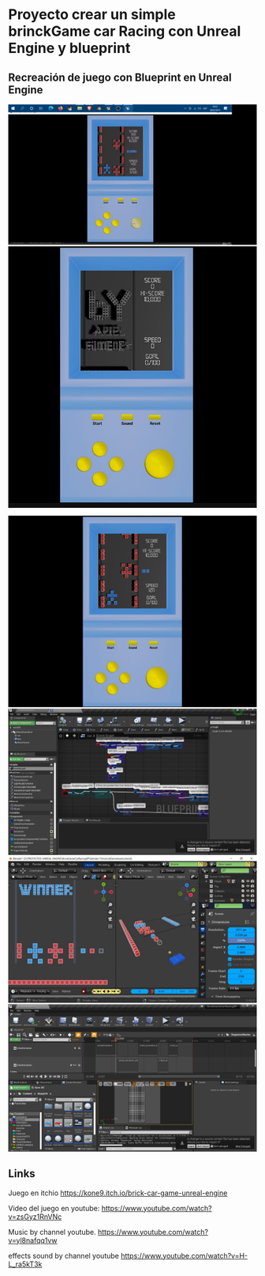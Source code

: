 # Proyecto crear un simple brinckGame car Racing con Unreal Engine y blueprint

## Recreación de juego con Blueprint en Unreal Engine
![FlappyBirdCyberPunk2021](https://github.com/kone9/BrinckCarRacingUnrealEngineBlueprint/blob/main/juegoEnGif.gif)
![FlappyBirdCyberPunk2021](https://github.com/kone9/BrinckCarRacingUnrealEngineBlueprint/blob/main/by%20ariel.jpg)
![FlappyBirdCyberPunk2021](https://github.com/kone9/BrinckCarRacingUnrealEngineBlueprint/blob/main/game.jpg)
![FlappyBirdCyberPunk2021](https://github.com/kone9/BrinckCarRacingUnrealEngineBlueprint/blob/main/blueprint_1.jpg)
![FlappyBirdCyberPunk2021](https://github.com/kone9/BrinckCarRacingUnrealEngineBlueprint/blob/main/blueprint_2.jpg)
![FlappyBirdCyberPunk2021](https://github.com/kone9/BrinckCarRacingUnrealEngineBlueprint/blob/main/level%20sequence.jpg)


## Links

Juego en itchio
https://kone9.itch.io/brick-car-game-unreal-engine

Video del juego en youtube:
https://www.youtube.com/watch?v=zsGyz1RnVNc

Music by channel youtube.
https://www.youtube.com/watch?v=yl8nafqq1vw

effects sound by channel youtube
https://www.youtube.com/watch?v=H-L_ra5kT3k